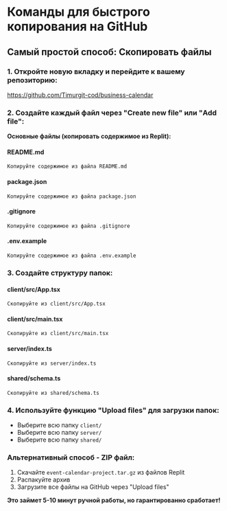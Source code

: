 # Команды для быстрого копирования на GitHub

## Самый простой способ: Скопировать файлы

### 1. Откройте новую вкладку и перейдите к вашему репозиторию:
https://github.com/Timurgit-cod/business-calendar

### 2. Создайте каждый файл через "Create new file" или "Add file":

**Основные файлы (копировать содержимое из Replit):**

#### README.md
```
Копируйте содержимое из файла README.md
```

#### package.json  
```
Копируйте содержимое из файла package.json
```

#### .gitignore
```
Копируйте содержимое из файла .gitignore
```

#### .env.example
```
Копируйте содержимое из файла .env.example
```

### 3. Создайте структуру папок:

#### client/src/App.tsx
```
Скопируйте из client/src/App.tsx
```

#### client/src/main.tsx
```  
Скопируйте из client/src/main.tsx
```

#### server/index.ts
```
Скопируйте из server/index.ts
```

#### shared/schema.ts
```
Скопируйте из shared/schema.ts
```

### 4. Используйте функцию "Upload files" для загрузки папок:

- Выберите всю папку `client/`
- Выберите всю папку `server/`
- Выберите всю папку `shared/`

### Альтернативный способ - ZIP файл:

1. Скачайте `event-calendar-project.tar.gz` из файлов Replit
2. Распакуйте архив
3. Загрузите все файлы на GitHub через "Upload files"

**Это займет 5-10 минут ручной работы, но гарантированно сработает!**